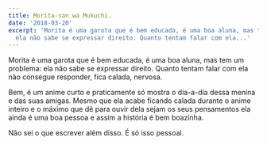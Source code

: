 ```yaml
---
title: Morita-san wa Mukuchi.
date: '2018-03-20'
excerpt: 'Morita é uma garota que é bem educada, é uma boa aluna, mas tem um problema:
  ela não sabe se expressar direito. Quanto tentam falar com ela...'
---
```




Morita é uma garota que é bem educada, é uma boa aluna, mas tem um problema: ela não sabe se expressar direito. Quanto tentam falar com ela não consegue responder, fica calada, nervosa.

Bem, é um anime curto e praticamente só mostra o dia-a-dia dessa menina e das suas amigas. Mesmo que ela acabe ficando calada durante o anime inteiro e o máximo que dê para ouvir dela sejam os seus pensamentos ela ainda é uma boa pessoa e assim a história é bem boazinha.

Não sei o que escrever além disso. É só isso pessoal.